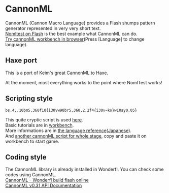 CannonML
====
CannonML (Cannon Macro Language) provides a Flash shumps pattern generator represented in very very short text.  
[Nomltest on Flash](http://wonderfl.net/c/alru) is the best example what CannonML can do.  
[Try cannonML workbench in browser](http://soundimpulse.sakura.ne.jp/SolidImage/cml/workingbench.html)(Press [Language] to change language).  

Haxe port
----
This is a port of Keim's great CannonML to Haxe.

At the moment, most everything works to the point where NomlTest works!

Scripting style
----

    bs,4,,10bm5,360f10{i30vw90br5,360,2,2f4{i30v~ko}w10ay0.05}

This quite cryptic script is used [here](http://wonderfl.net/c/22vi).  
Basic tutorials are in [workbench](http://soundimpulse.sakura.ne.jp/SolidImage/cml/workingbench.html).  
More informations are in [the language reference](http://soundimpulse.sakura.ne.jp/SolidImage/cml/cannonML_e.html)([Japanese](http://soundimpulse.sakura.ne.jp/SolidImage/cml/cannonML.html)).  
And [another cannonML script for whole stage](http://keim-at-si.blogspot.jp/2008/04/lr0.html), copy and paste it on workbench to start game.

Coding style
----
The CannonML library is already installed in Wonderfl. You can check some codes using CannonML.  
[CannonML - Wonderfl build flash online](http://wonderfl.net/tag/cannonml)  
[CannonML v0.31 API Documentation](http://www.libspark.org/htdocs/as3/cml/)


